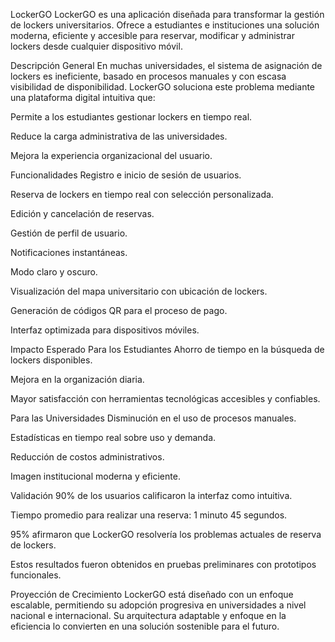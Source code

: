 LockerGO
LockerGO es una aplicación diseñada para transformar la gestión de lockers universitarios. Ofrece a estudiantes e instituciones una solución moderna, eficiente y accesible para reservar, modificar y administrar lockers desde cualquier dispositivo móvil.

Descripción General
En muchas universidades, el sistema de asignación de lockers es ineficiente, basado en procesos manuales y con escasa visibilidad de disponibilidad. LockerGO soluciona este problema mediante una plataforma digital intuitiva que:

Permite a los estudiantes gestionar lockers en tiempo real.

Reduce la carga administrativa de las universidades.

Mejora la experiencia organizacional del usuario.

Funcionalidades
Registro e inicio de sesión de usuarios.

Reserva de lockers en tiempo real con selección personalizada.

Edición y cancelación de reservas.

Gestión de perfil de usuario.

Notificaciones instantáneas.

Modo claro y oscuro.

Visualización del mapa universitario con ubicación de lockers.

Generación de códigos QR para el proceso de pago.

Interfaz optimizada para dispositivos móviles.

Impacto Esperado
Para los Estudiantes
Ahorro de tiempo en la búsqueda de lockers disponibles.

Mejora en la organización diaria.

Mayor satisfacción con herramientas tecnológicas accesibles y confiables.

Para las Universidades
Disminución en el uso de procesos manuales.

Estadísticas en tiempo real sobre uso y demanda.

Reducción de costos administrativos.

Imagen institucional moderna y eficiente.

Validación
90% de los usuarios calificaron la interfaz como intuitiva.

Tiempo promedio para realizar una reserva: 1 minuto 45 segundos.

95% afirmaron que LockerGO resolvería los problemas actuales de reserva de lockers.

Estos resultados fueron obtenidos en pruebas preliminares con prototipos funcionales.

Proyección de Crecimiento
LockerGO está diseñado con un enfoque escalable, permitiendo su adopción progresiva en universidades a nivel nacional e internacional. Su arquitectura adaptable y enfoque en la eficiencia lo convierten en una solución sostenible para el futuro.
